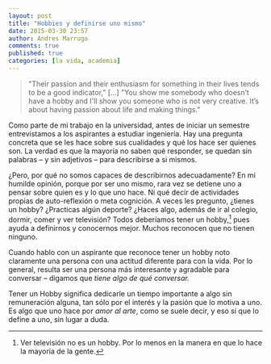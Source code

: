 ```yaml
---
layout: post
title: "Hobbies y definirse uno mismo"
date: 2015-03-30 23:57
author: Andres Marrugo
comments: true
published: true
categories: [la vida, academia]
---
```



> "Their passion and their enthusiasm for something in their lives tends to be a good indicator," […] "You show me somebody who doesn’t have a hobby and I'll show you someone who is not very creative. It’s about having passion about life and making things."

Como parte de mi trabajo en la universidad, antes de iniciar un semestre entrevistamos a los aspirantes a estudiar ingeniería. Hay una pregunta concreta que se les hace sobre sus cualidades y qué los hace ser quienes son. La verdad es que la mayoría no saben qué responder, se quedan sin palabras – y sin adjetivos – para describirse a si mismos. 

¿Pero, por qué no somos capaces de describirnos adecuadamente? En mi humilde opinión, porque por ser uno mismo, rara vez se detiene uno a pensar sobre quien es y lo que uno hace. Ni qué decir de actividades propias de auto-reflexión o meta cognición. A veces les pregunto, ¿tienes un hobby? ¿Practicas algún deporte? ¿Haces algo, además de ir al colegio, dormir, comer y ver televisión? Todos deberíamos tener un hobby,[^fn1] pues ayuda a definirnos y conocernos mejor. Muchos reconocen que no tienen ninguno.

Cuando hablo con un aspirante que reconoce tener un hobby noto claramente una persona con una actitud diferente para con la vida. Por lo general, resulta ser una persona más interesante y agradable para conversar – digamos que *tiene algo de qué conversar.*

Tener un Hobby significa dedicarle un tiempo importante a algo sin remuneración alguna, tan sólo por el interés y la pasión que lo motiva a uno. Es algo que uno hace por *amor al arte*, como se suele decir, y eso sí que lo define a uno, sin lugar a duda. 



[^fn1]: Ver televisión no es un hobby. Por lo menos en la manera en que lo hace la mayoría de la gente. 